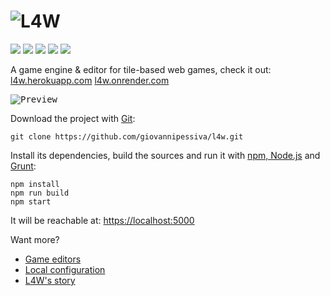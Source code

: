 # ![L4W](/style/logo/L4W%20logo%201.png?raw=true "L4W logo by @nancu")
[![](https://github.com/giovannipessiva/l4w/workflows/build/badge.svg)](https://github.com/giovannipessiva/l4w/actions?query=workflow%3Abuild)
[![](https://heroku-badge.herokuapp.com/?app=l4w)](https://l4w.herokuapp.com/)
[![](https://badge.fury.io/gh/giovannipessiva%2Fl4w.svg)](https://badge.fury.io/for/gh/giovannipessiva/l4w)
[![](https://david-dm.org/giovannipessiva/l4w.svg)](https://david-dm.org/giovannipessiva/l4w)
[![](https://david-dm.org/giovannipessiva/l4w/dev-status.svg)](https://david-dm.org/giovannipessiva/l4w?type=dev)

A game engine & editor for tile-based web games, check it out:
[l4w.herokuapp.com](https://l4w.herokuapp.com)
[l4w.onrender.com](https://l4w.onrender.com)


<kbd>![Preview](/style/logo/preview.apng?raw=true "L4W preview")</kbd>

Download the project with [Git](https://git-scm.com/downloads):

    git clone https://github.com/giovannipessiva/l4w.git

Install its dependencies, build the sources and run it with [npm, Node.js](https://nodejs.org/it/download/) and [Grunt](https://gruntjs.com/getting-started#installing-the-cli):

    npm install
    npm run build
    npm start

It will be reachable at: [https://localhost:5000](https://localhost:5000)

Want more?
* [Game editors](https://l4w.herokuapp.com/edit)
* [Local configuration](https://github.com/giovannipessiva/l4w/wiki/Local-install)
* [L4W's story](https://rpt.altervista.org/blog/l4w-for-real/)
